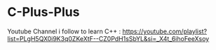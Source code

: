 # C-Plus-Plus

 Youtube Channel i follow to learn C++ : https://youtube.com/playlist?list=PLgH5QX0i9K3q0ZKeXtF--CZ0PdH1sSbYL&si=_X4t_6ihoFeeXsoy
